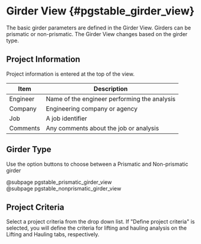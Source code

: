 Girder View {#pgstable_girder_view}
=====================
The basic girder parameters are defined in the Girder View. Girders can be prismatic or non-prismatic. The Girder View changes based on the girder type.

## Project Information
Project information is entered at the top of the view.

Item | Description
-----|---------------
Engineer | Name of the engineer performing the analysis
Company | Engineering company or agency
Job | A job identifier
Comments | Any comments about the job or analysis

## Girder Type
Use the option buttons to choose between a Prismatic and Non-prismatic girder

@subpage pgstable_prismatic_girder_view <br>
@subpage pgstable_nonprismatic_girder_view <br>

Project Criteria
-----------------
Select a project criteria from the drop down list. If "Define project criteria" is selected, you will define the criteria for lifting and hauling analysis on the Lifting and Hauling tabs, respectively.